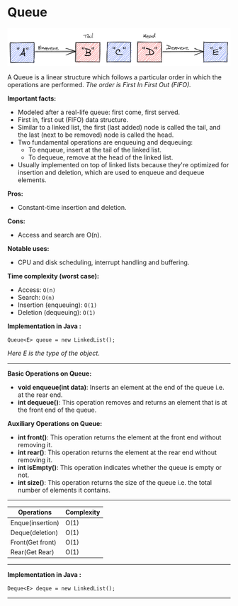 # Queue

![Queue](/images/queue.png)

A Queue is a linear structure which follows a particular order in which the operations are performed. _The order is First In First Out (FIFO)._ <br>

**Important facts:**

* Modeled after a real-life queue: first come, first served.
* First in, first out (FIFO) data structure.
* Similar to a linked list, the first (last added) node is called the tail, and the last (next to be removed) node is called the head.
* Two fundamental operations are enqueuing and dequeuing:
    * To enqueue, insert at the tail of the linked list.
    * To dequeue, remove at the head of the linked list.
* Usually implemented on top of linked lists because they're optimized for insertion and deletion, which are used to enqueue and dequeue elements.

**Pros:**
* Constant-time insertion and deletion.

**Cons:**
* Access and search are O(n).

**Notable uses:**

* CPU and disk scheduling, interrupt handling and buffering.

**Time complexity (worst case):**
* Access: ```O(n)```
* Search: ```O(n)```
* Insertion (enqueuing): ```O(1)```
* Deletion (dequeuing): ```O(1)```

**Implementation in Java :**
```
Queue<­E> queue = new Linked­List();
```
_Here E is the type of the object_.

<hr>

**Basic Operations on Queue:**

* **void enqueue(int data)**: Inserts an element at the end of the queue i.e. at the rear end.
* **int dequeue()**: This operation removes and returns an element that is at the front end of the queue.

**Auxiliary Operations on Queue:**

* **int front()**: This operation returns the element at the front end without removing it.
* **int rear()**: This operation returns the element at the rear end without removing it.
* **int isEmpty()**: This operation indicates whether the queue is empty or not.
* **int size()**: This operation returns the size of the queue i.e. the total number of elements it contains.  

<hr>

| Operations           |   Complexity  |
|----------------------|---------------|
| Enque(insertion)     |      O(1)     |
| Deque(deletion)      |     O(1)      |
| Front(Get front)     |      O(1)     |
| Rear(Get Rear)       |     O(1)      |

<hr>

**Implementation in Java :**
```
Deque<­E> deque = new Linked­List();
```

<hr>
